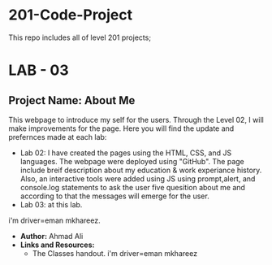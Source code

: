 # 201-Code-Project
This repo includes all of level 201 projects;

# LAB - 03
## Project Name: About Me

This webpage to introduce my self for the users. Through the Level 02, I will make improvements for the page. Here you will find the update and prefernces made at each lab: 
- Lab 02: I have created the pages using the HTML, CSS, and JS languages. The webpage were deployed using "GitHub". The page include breif description about my education & work experiance history. Also, an interactive tools were added using JS using prompt,alert, and console.log statements to ask the user five quesition about me and according to that the messages will emerge for the user.  
- Lab 03: at this lab.

 i'm driver=eman mkhareez.
 
- **Author:** Ahmad Ali
- **Links and Resources:**
    - The Classes handout. 
i'm driver=eman mkhareez
 
